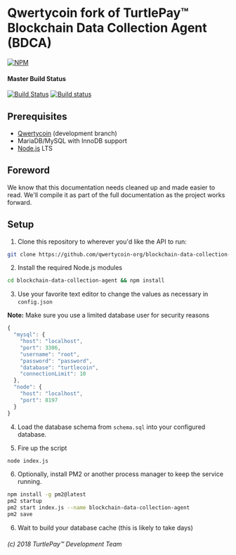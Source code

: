 # Qwertycoin fork of TurtlePay™ Blockchain Data Collection Agent (BDCA)

[![NPM](https://nodei.co/npm/qwertycoin-bdca.png?downloads=true&stars=true)](https://nodei.co/npm/qwertycoin-bdca/)

#### Master Build Status
[![Build Status](https://travis-ci.org/qwertycoin-org/blockchain-data-collection-agent.svg?branch=master)](https://travis-ci.org/qwertycoin-org/blockchain-data-collection-agent) [![Build status](https://ci.appveyor.com/api/projects/status/github/qwertycoin-org/blockchain-data-collection-agent?branch=master&svg=true)](https://ci.appveyor.com/project/qwertycoin-org/blockchain-data-collection-agent/branch/master)

## Prerequisites

* [Qwertycoin](https://github.com/qwertycoin-org/qwertycoin) (development branch)
* MariaDB/MySQL with InnoDB support
* [Node.js](https://nodejs.org/) LTS

## Foreword

We know that this documentation needs cleaned up and made easier to read. We'll compile it as part of the full documentation as the project works forward.

## Setup

1) Clone this repository to wherever you'd like the API to run:

```bash
git clone https://github.com/qwertycoin-org/blockchain-data-collection-agent
```

2) Install the required Node.js modules

```bash
cd blockchain-data-collection-agent && npm install
```

3) Use your favorite text editor to change the values as necessary in `config.json`

**Note:** Make sure you use a limited database user for security reasons

```javascript
{
  "mysql": {
    "host": "localhost",
    "port": 3306,
    "username": "root",
    "password": "password",
    "database": "turtlecoin",
    "connectionLimit": 10
  },
  "node": {
    "host": "localhost",
    "port": 8197
  }
}
```

4) Load the database schema from `schema.sql` into your configured database.

5) Fire up the script

```bash
node index.js
```

6) Optionally, install PM2 or another process manager to keep the service running.

```bash
npm install -g pm2@latest
pm2 startup
pm2 start index.js --name blockchain-data-collection-agent
pm2 save
```

6) Wait to build your database cache (this is likely to take days)

###### (c) 2018 TurtlePay™ Development Team
